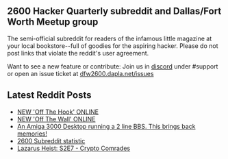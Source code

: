 ## 2600 Hacker Quarterly subreddit and Dallas/Fort Worth Meetup group
The semi-official subreddit for readers of the infamous little magazine at your local bookstore--full of goodies for the aspiring hacker. Please do not post links that violate the reddit's user agreement.

Want to see a new feature or contribute: 
Join us in [discord](https://dfw2600.dapla.net/chat) under #support or open an issue ticket at [dfw2600.dapla.net/issues](https://dfw2600.dapla.net/issues)

## Latest Reddit Posts
<!-- BLOG-POST-LIST:START -->
- [NEW 'Off The Hook' ONLINE](https://2600.com/hook/10-05-2023)
- [NEW 'Off The Wall' ONLINE](https://2600.com/wall/09-05-2023)
- [An Amiga 3000 Desktop running a 2 line BBS. This brings back memories!](https://www.reddit.com/r/2600/comments/13d3169/an_amiga_3000_desktop_running_a_2_line_bbs_this/)
- [2600 Subreddit statistic](https://www.reddit.com/r/2600/comments/13cj19v/2600_subreddit_statistic/)
- [Lazarus Heist: S2E7 - Crypto Comrades](https://www.reddit.com/r/2600/comments/13c5dcp/lazarus_heist_s2e7_crypto_comrades/)
<!-- BLOG-POST-LIST:END -->

